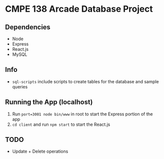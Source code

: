 # CMPE 138 Arcade Database Project

## Dependencies
- Node
- Express
- React.js
- MySQL

## Info
- `sql-scripts` include scripts to create tables for the database and sample queries
## Running the App (localhost)
1. Run `port=3001 node bin/www` in root to start the Express portion of the app
2. `cd client` and run `npm start` to start the React.js

## TODO
- Update + Delete operations
